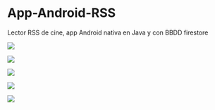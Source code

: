 # App-Android-RSS
Lector RSS de cine, app Android nativa en Java y con BBDD firestore

![](./imagenes/imagen1.jpeg)

![](./imagenes/imagen2.jpeg)

![](./imagenes/imagen3.jpeg)

![](./imagenes/imagen4.jpeg)

![](./imagenes/imagen5.jpeg)
